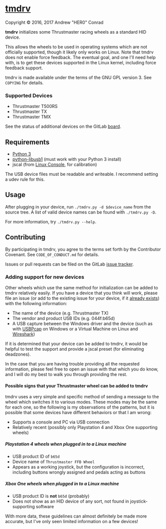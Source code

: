 # [tmdrv](https://gitlab.com/her0/tmdrv)

Copyright © 2016, 2017 Andrew "HER0" Conrad

**tmdrv** initializes some Thrustmaster racing wheels as a standard HID device.

This allows the wheels to be used in operating systems which are not officially
supported, though it likely only works on Linux. Note that tmdrv does not enable
force feedback. The eventual goal, and one I'll need help with, is to get these
devices supported in the Linux kernel, including force feedback support.

tmdrv is made available under the terms of the GNU GPL version 3. See `COPYING`
for details.

### Supported Devices

* Thrustmaster T500RS
* Thrustmaster TX
* Thrustmaster TMX

See the status of additional devices on the GitLab
[board](https://gitlab.com/her0/tmdrv/boards?=&label_name[]=new%20device).

## Requirements

* [Python 3](https://www.python.org)
* [python-libusb1](https://pypi.python.org/pypi/libusb1) (must work with your Python 3 install)
* jscal (from [Linux Console](https://sourceforge.net/projects/linuxconsole),
for calibration)


The USB device files must be readable and writeable. I recommend setting a udev
rule for this.

## Usage

After plugging in your device, run `./tmdrv.py -d $device_name` from the source
tree. A list of valid device names can be found with `./tmdrv.py -D`.

For more information, try `./tmdrv.py --help`.

## Contributing

By participating in tmdrv, you agree to the terms set forth by the
Contributor Covenant. See `CODE_OF_CONDUCT.md` for details.

Issues or pull requests can be filed on the GitLab
[issue tracker](https://gitlab.com/her0/tmdrv/issues).

### Adding support for new devices

Other wheels which use the same method for initialization can be added to tmdrv
relatively easily. If you have a device that you think will work, please file an
issue (or add to the existing issue for your device, if it
[already exists](https://gitlab.com/her0/tmdrv/issues?label_name%5B%5D=new+device)) with the
following information:

* The name of the device (e.g. Thrustmaster TX)
* The vendor and product USB IDs (e.g. 044f:b65d)
* A USB capture between the Windows driver and the device
(such as with [USBPcap](http://desowin.org/usbpcap) on Windows or a Virtual
Machine on Linux and [Wireshark](https://wiki.wireshark.org/CaptureSetup/USB))

If it is determined that your device can be added to tmdrv, it would be helpful
to test the support and provide a jscal preset (for eliminating deadzones).

In the case that you are having trouble providing all the requested information,
please feel free to open an issue with that which you do know, and I will do my
best to walk you through providing the rest.

#### Possible signs that your Thrustmaster wheel can be added to tmdrv

tmdrv uses a very simple and specific method of sending a message to the wheel
which switches it to various modes. These modes may be the same for each one,
so the following is my observations of the patterns, but it is possible that
some devices have different behaviors or that I am wrong:

* Supports a console and PC via USB connection
* Relatively recent (possibly only Playstation 4 and Xbox One supporting wheels)

##### Playstation 4 wheels when plugged in to a Linux machine

* USB product ID of `b65d`
* Device name of `Thrustmaster FFB Wheel`
* Appears as a working joystick, but the configuration is incorrect,
including buttons wrongly assigned and pedals acting as buttons

##### Xbox One wheels when plugged in to a Linux machine

* USB product ID is **not** `b65d` (probably)
* Does not show as an HID device of any sort, not found in
joystick-supporting software

With more data, these guidelines can almost definitely be made more accurate,
but I've only seen limited information on a few devices!

